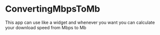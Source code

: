 # ConvertingMbpsToMb


<p>This app can use like a widget and whenever you want you can calculate your download speed from Mbps to Mb</p>

